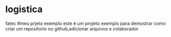 # logistica
fatec
#meu prjeto exemplo
este é um projeto exemplo para demostrar como criar um repositorio no github,adicionar arquivos e colaborador

